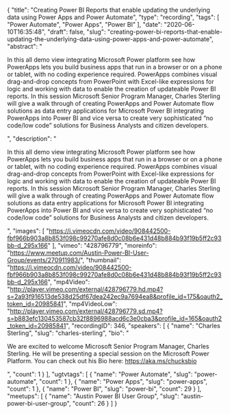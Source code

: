 {
  "title": "Creating Power BI Reports that enable updating the underlying data using Power Apps and Power Automate",
  "type": "recording",
  "tags": [
    "Power Automate",
    "Power Apps",
    "Power BI"
  ],
  "date": "2020-06-10T16:35:48",
  "draft": false,
  "slug": "creating-power-bi-reports-that-enable-updating-the-underlying-data-using-power-apps-and-power-automate",
  "abstract": "<p>In this all demo view integrating Microsoft Power platform see how PowerApps lets you build business apps that run in a browser or on a phone or tablet, with no coding experience required. PowerApps combines visual drag-and-drop concepts from PowerPoint with Excel-like expressions for logic and working with data to enable the creation of updateable Power BI reports. In this session Microsoft Senior Program Manager, Charles Sterling will give a walk through of creating PowerApps and Power Automate flow solutions as data entry applications for Microsoft Power BI integrating PowerApps into Power BI and vice versa to create very sophisticated “no code/low code” solutions for Business Analysts and citizen developers.</p>",
  "description": "<p>In this all demo view integrating Microsoft Power platform see how PowerApps lets you build business apps that run in a browser or on a phone or tablet, with no coding experience required. PowerApps combines visual drag-and-drop concepts from PowerPoint with Excel-like expressions for logic and working with data to enable the creation of updateable Power BI reports. In this session Microsoft Senior Program Manager, Charles Sterling will give a walk through of creating PowerApps and Power Automate flow solutions as data entry applications for Microsoft Power BI integrating PowerApps into Power BI and vice versa to create very sophisticated “no code/low code” solutions for Business Analysts and citizen developers.</p>",
  "images": [
    "https://i.vimeocdn.com/video/908442500-fbf966b903a8b853f098c99270afe8d0c08b6e431d48b884b93f19b5ff2c93bb-d_295x166"
  ],
  "vimeo": "428796779",
  "moreinfo": "https://www.meetup.com/Austin-Power-BI-User-Group/events/270911983/",
  "thumbnail": "https://i.vimeocdn.com/video/908442500-fbf966b903a8b853f098c99270afe8d0c08b6e431d48b884b93f19b5ff2c93bb-d_295x166",
  "mp4Video": "http://player.vimeo.com/external/428796779.hd.mp4?s=2a93f916513de538d25df67dea242ec9a7694ea8&profile_id=175&oauth2_token_id=20985841",
  "mp4VideoLow": "http://player.vimeo.com/external/428796779.sd.mp4?s=b883efc130453587cb32f8896988acd6c3e0cba3&profile_id=165&oauth2_token_id=20985841",
  "recordingID": 346,
  "speakers": [
    {
      "name": "Charles Sterling",
      "slug": "charles-sterling",
      "bio": "<p>We are excited to welcome Microsoft Senior Program Manager, Charles Sterling. He will be presenting a special session on the Microsoft Power Platform. You can check out his Bio here: https://aka.ms/chucksbio</p>",
      "count": 1
    }
  ],
  "ugtvtags": [
    {
      "name": "Power Automate",
      "slug": "power-automate",
      "count": 1
    },
    {
      "name": "Power Apps",
      "slug": "power-apps",
      "count": 1
    },
    {
      "name": "Power BI",
      "slug": "power-bi",
      "count": 29
    }
  ],
  "meetups": [
    {
      "name": "Austin Power BI User Group",
      "slug": "austin-power-bi-user-group",
      "count": 26
    }
  ]
}